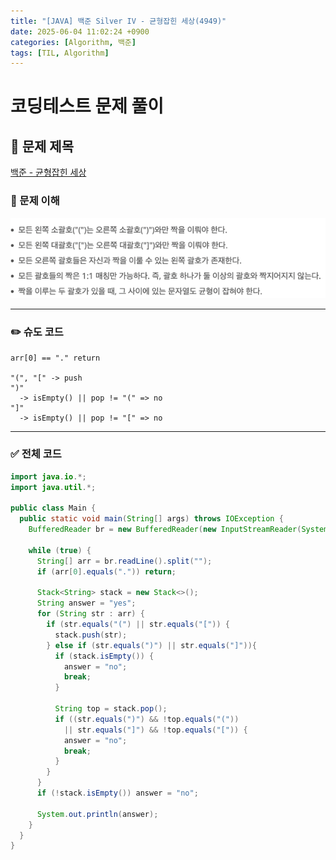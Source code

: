 ```yaml
---
title: "[JAVA] 백준 Silver IV - 균형잡힌 세상(4949)"
date: 2025-06-04 11:02:24 +0900
categories: [Algorithm, 백준]
tags: [TIL, Algorithm]
---
```

# 코딩테스트 문제 풀이

## 📘 문제 제목
[백준 - 균형잡힌 세상](https://www.acmicpc.net/problem/4949)

### 🧠 문제 이해
![img.png](../../../assets/img/algorithm/2025-06-04.png)

---

### ✏️ 슈도 코드

```plaintext
arr[0] == "." return

"(", "[" -> push
")"
  -> isEmpty() || pop != "(" => no
"]"
  -> isEmpty() || pop != "[" => no
```

---

### ✅ 전체 코드
```java
import java.io.*;
import java.util.*;

public class Main {
  public static void main(String[] args) throws IOException {
    BufferedReader br = new BufferedReader(new InputStreamReader(System.in));

    while (true) {
      String[] arr = br.readLine().split("");
      if (arr[0].equals(".")) return;

      Stack<String> stack = new Stack<>();
      String answer = "yes";
      for (String str : arr) {
        if (str.equals("(") || str.equals("[")) {
          stack.push(str);
        } else if (str.equals(")") || str.equals("]")){
          if (stack.isEmpty()) {
            answer = "no";
            break;
          }

          String top = stack.pop();
          if ((str.equals(")") && !top.equals("("))
            || str.equals("]") && !top.equals("[")) {
            answer = "no";
            break;
          }
        }
      }
      if (!stack.isEmpty()) answer = "no";

      System.out.println(answer);
    }
  }
}
```
